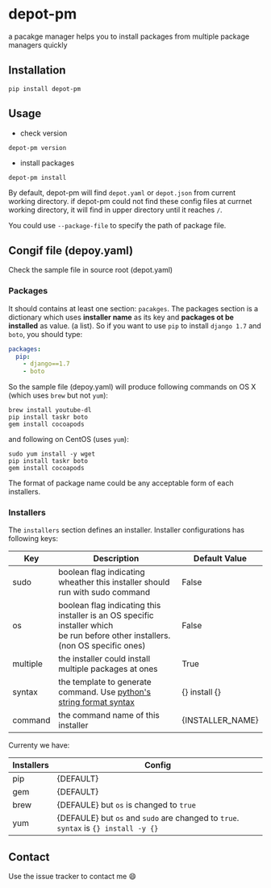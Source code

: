 # depot-pm

a pacakge manager helps you to install packages from multiple package managers quickly



## Installation

```shell
pip install depot-pm
```



## Usage

* check version

```shell
depot-pm version
```



* install packages

```shell
depot-pm install
```

By default, depot-pm will find ```depot.yaml``` or ```depot.json``` from current working directory.
if depot-pm could not find these config files at currnet working directory, it will find in upper directory
until it reaches ```/```.

You could use ```--package-file``` to specify the path of package file.



## Congif file (depoy.yaml)

Check the sample file in source root (depot.yaml)


### Packages

It should contains at least one section: ```pacakges```. The packages section is a dictionary which
uses **installer name** as its key and **packages ot be installed** as value. (a list). So if you want to
use ```pip``` to install ```django 1.7``` and ```boto```, you should type:

```yaml
packages:
  pip:
    - django==1.7
    - boto
```

So the sample file (depoy.yaml) will produce following commands on OS X (which uses ```brew``` but not ```yum```):
```shell
brew install youtube-dl
pip install taskr boto
gem install cocoapods
```
and following on CentOS (uses ```yum```):
```shell
sudo yum install -y wget
pip install taskr boto
gem install cocoapods
```

The format of package name could be any acceptable form of each installers.


### Installers
  
The ```installers``` section defines an installer. Installer configurations has following keys: 

Key | Description | Default Value
----|-------------|---------------
sudo | boolean flag indicating wheather this installer should run with sudo command   | False
os | boolean flag indicating this installer is an OS specific installer which <br>be run before other installers. (non OS specific ones) | False
multiple | the installer could install multiple packages at ones | True
syntax | the template to generate command. Use [python's string format syntax](https://docs.python.org/3/library/string.html#formatspec) | {} install {}
command | the command name of this installer | {INSTALLER_NAME}

Currenty we have:

Installers | Config
-----------|--------
pip        | {DEFAULT}
gem        | {DEFAULT}
brew       | {DEFAULE} but ```os``` is changed to ```true```
yum        | {DEFAULE} but ```os``` and ```sudo``` are changed to ```true```. ```syntax``` is ```{} install -y {}```



## Contact

Use the issue tracker to contact me :smile:
